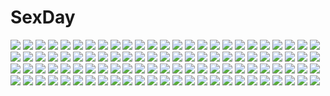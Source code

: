 # SexDay
![](https://konachan.com/image/e5576b203619aa468a371f72cd4478e1/Konachan.com%20-%2051729%20aqua_eyes%20blonde_hair%20bow%20flowers%20kagamine_rin%20tagme%20vocaloid.jpg)
![](https://konachan.com/jpeg/15d0a9ff6c56d1f6180e48df927a3f06/Konachan.com%20-%20193090%20black_hair%20blush%20censored%20cube%20game_cg%20kantoku%20long_hair%20nanase_sena%20panties%20penis%20pussy%20school_uniform%20sex%20skirt%20underwear.jpg)
![](https://konachan.com/jpeg/a38be89e453e0484ea94f868b7d6edc0/Konachan.com%20-%20117385%20aoki_%28miharuu%29%20bandage%20blood%20brown_eyes%20brown_hair%20combat_vehicle%20desert%20gun%20original%20short_hair%20sky%20torn_clothes%20weapon.jpg)
![](https://konachan.com/image/4949b6e8421e4ae089b9ee383c2c38aa/Konachan.com%20-%20173689%20brown_eyes%20brown_hair%20japanese_clothes%20kara_no_kyoukai%20kimono%20ryougi_shiki%20short_hair%20tokitsukaze_otoha.jpg)
![](https://konachan.com/image/e4aa9d58b62d406cf963f0825fb49ca3/Konachan.com%20-%2014772%20ayanami_rei%20neon_genesis_evangelion%20wings.jpg)
![](https://konachan.com/image/f29c06ab9bdfbf2c1578212c7bf7fb8a/Konachan.com%20-%20212533%20animal%20building%20city%20clouds%20green_hair%20hoodie%20moon%20night%20original%20scenic%20sky%20stars%20sunset%20thighhighs%20turtle%20water%20watermark%20wings.jpg)
![](https://konachan.com/image/8f85564400ad48e42844ace8e954e1ec/Konachan.com%20-%20186762%20black_hair%20blue_eyes%20building%20dress%20flowers%20long_hair%20moon%20night%20original%20rinko_%28mg54%29%20rose.jpg)
![](https://konachan.com/image/de742b13f4dddd37063b5283b61a234a/Konachan.com%20-%20130001%20apron%20breasts%20dangan_neko%20megurine_luka%20naked_apron%20no_bra%20nopan%20thighhighs%20vocaloid.jpg)
![](https://konachan.com/image/80ce3ddc903d8c77cfa2c3ca47c92fc6/Konachan.com%20-%20245303%20ball%20blonde_hair%20bondage%20chain%20clownpiece%20collar%20junko%20long_hair%20pantyhose%20pink_hair%20red_eyes%20ribbons%20short_hair%20sleeping%20touhou%20z.o.b.jpg)
![](https://konachan.com/image/1dae946a8150338f55b6081db5124126/Konachan.com%20-%20266798%20black_eyes%20collar%20green_hair%20idolmaster%20idolmaster_cinderella_girls%20infukun%20shiomi_shuuko%20short_hair%20signed%20water.jpg)
![](https://konachan.com/jpeg/05bd360fce971222865aff895f6ca41e/Konachan.com%20-%2026945%20calendar%20tagme%20with_you.jpg)
![](https://konachan.com/image/4f184362102689a5af5e19084562aea3/Konachan.com%20-%2058060%202girls%20louise_fran%C3%A7oise_le_blanc_de_la_valli%C3%A8re%20pointed_ears%20shigunyan%20tiffania_westwood%20zero_no_tsukaima.jpg)
![](https://konachan.com/image/c51773ecb15bcf6f56412c75d31f9cf0/Konachan.com%20-%20284153%202girls%20animal_ears%20arknights%20black_hair%20brown_eyes%20close%20gloves%20gray_eyes%20gray_hair%20long_hair%20scar%20signed%20texas_%28arknights%29%20white%20wink%20wolfgirl%20wsman.jpg)
![](https://konachan.com/jpeg/d7c457034dea8774820f353cc6c6c898/Konachan.com%20-%20170252%20akemi_homura%20black_hair%20headband%20long_hair%20mahou_shoujo_madoka_magica%20purple_eyes%20school_uniform%20shiino_sera%20skirt.jpg)
![](https://konachan.com/jpeg/b243df5122377ecd785146fc440dd280/Konachan.com%20-%20288834%20anus%20ass%20blush%20censored%20hana_%28xenoblade%29%20long_hair%20nipples%20purple_hair%20pussy%20rogia%20scarf%20spread_pussy%20torn_clothes%20xenoblade%20yellow_eyes.jpg)
![](https://konachan.com/jpeg/f080870ffbc2ca882ee83bd98a956302/Konachan.com%20-%20294235%20anthropomorphism%20ass%20azur_lane%20barefoot%20bikini%20blush%20breasts%20goggles%20long_hair%20orange_eyes%20ponytail%20red_hair%20swimsuit%20wet%20white%20zara_%28azur_lane%29.jpg)
![](https://konachan.com/image/243f688a76ba5d752b37f412235b6275/Konachan.com%20-%2049397%202girls%20blue_eyes%20blush%20breasts%20code_geass%20cornelia_li_britannia%20euphemia_li_britannia%20long_hair%20nipples%20pink_hair%20purple_eyes%20purple_hair.jpg)
![](https://konachan.com/jpeg/7ceef841b3be1b6c7962f196886325a6/Konachan.com%20-%20104755%20black_hair%20blush%20breasts%20brown_hair%20censored%20game_cg%20goth-loli%20lolita_fashion%20luna_lia%20makita_maki%20mecha-con%21%20nipples%20onomatope%2A%20penis%20pussy%20sex.jpg)
![](https://konachan.com/jpeg/5388a0376d401dbe91d12e6bb914c760/Konachan.com%20-%20210492%20ass%20black_hair%20blush%20breasts%20censored%20dress%20escu%3Ade%20game_cg%20long_hair%20male%20mikeou%20nipples%20no_bra%20nopan%20open_shirt%20pussy%20pussy_juice%20thighhighs.jpg)
![](https://konachan.com/image/dedb91631168d278d38f466d347a320d/Konachan.com%20-%2072244%20blonde_hair%20blush%20chibi%20flandre_scarlet%20red_eyes%20ribbons%20short_hair%20touhou%20vampire%20white%20wings.jpg)
![](https://konachan.com/image/b17a35c823d747cb132e2ba5256ec7d1/Konachan.com%20-%2096604%20barefoot%20black_hair%20original%20red_eyes%20redjuice.jpg)
![](https://konachan.com/jpeg/d5df1a75d277ce5da711dc0978561956/Konachan.com%20-%20307383%20barefoot%20bikini%20blue_eyes%20blush%20breasts%20brown_hair%20cleavage%20food%20nakajima_yuka%20navel%20original%20popsicle%20swim_ring%20swimsuit%20water.jpg)
![](https://konachan.com/image/072438055ea46171870b04478b6b5d69/Konachan.com%20-%20296264%20black_hair%20blue_eyes%20blush%20breasts%20glasses%20long_hair%20original%20shimashima08123.jpg)
![](https://konachan.com/image/ef5486372224635776a8d021be0fc13f/Konachan.com%20-%2019172%20tonari_no_totoro.jpg)
![](https://konachan.com/image/37dda3b53a94c67c34ae8251cab76734/Konachan.com%20-%20100657%202girls%20animal%20apron%20blonde_hair%20cat%20ellen%20hat%20heart%20kana_anaberal%20long_hair%20mille%20ribbons%20short_hair%20sokrates_%28touhou%29%20touhou%20yellow_eyes.jpg)
![](https://konachan.com/image/feedfe0b394e073f3ff4bb9bd25b762b/Konachan.com%20-%2079172%20black_hair%20blonde_hair%20blue_eyes%20cape%20durarara%21%21%20hat%20kida_masaomi%20red_eyes%20ryuugamine_mikado%20short_hair%20skirt%20sonohara_anri%20uniform%20yellow_eyes.jpg)
![](https://konachan.com/image/f76ba6113fbdb72315d767d1c29b72fc/Konachan.com%20-%20272052%20animal%20bou_nin%20braids%20brown_hair%20cape%20cat%20clouds%20long_hair%20original%20ponytail%20sky%20staff%20tree.jpg)
![](https://konachan.com/jpeg/0b4a96e709df6df1258459199fb986ea/Konachan.com%20-%20165833%20ass%20ball%20barefoot%20beach%20bikini%20clouds%20drink%20green_eyes%20green_hair%20pointed_ears%20ribbons%20short_hair%20sky%20sousakubito%20swimsuit%20touhou%20water%20wet.jpg)
![](https://konachan.com/jpeg/080de288a28ea8013d5c0fc9fbdbf239/Konachan.com%20-%20210893%202girls%205_nenme_no_houkago%20calendar%20kantoku%20kurumi_%28kantoku%29%20original%20scan%20shizuku_%28kantoku%29%20skirt.jpg)
![](https://konachan.com/image/0e8935ca24fee77882d9bbd4cf69ea76/Konachan.com%20-%20111066%20armor%20blonde_hair%20clouds%20grass%20original%20scenic%20shjjy_296%20sky%20sword%20tree%20weapon%20white_hair.jpg)
![](https://konachan.com/image/5f2ce1092d1a18325f737965f141ab78/Konachan.com%20-%20159302%20an2a%20anthropomorphism%20purple_hair%20siri%20thighhighs.jpg)
![](https://konachan.com/jpeg/35215359256bf162a578844a9977c959/Konachan.com%20-%20251830%20anthropomorphism%20ass%20brown_eyes%20brown_hair%20chain%20gloves%20kantai_collection%20mutsu_%28kancolle%29%20oweee%20panties%20short_hair%20skirt%20thighhighs%20underwear.jpg)
![](https://konachan.com/image/911971e80d5f44f7ab221e30bf3a3694/Konachan.com%20-%20199490%20armor%20black_hair%20chain%20dragon%20dress%20group%20infukun%20long_hair%20original%20pixiv_fantasia%20pointed_ears%20ponytail%20red_eyes%20sword%20thighhighs%20weapon%20white_hair.jpg)
![](https://konachan.com/image/526ddf915616159f5d43c7227b1256e1/Konachan.com%20-%2087591%20book%20flowers%20hatsune_miku%20komine%20pantyhose%20twintails%20vocaloid.jpg)
![](https://konachan.com/jpeg/71d88fda90015e22444c2a7de86e8741/Konachan.com%20-%20190981%20bikini%20blue_eyes%20blush%20breasts%20cleavage%20dress%20gray_hair%20lasterk%20long_hair%20navel%20panties%20red_eyes%20red_hair%20swimsuit%20underwear%20white%20wings%20wink.jpg)
![](https://konachan.com/image/94f47c8d4e716fcfd0b532b7fe231813/Konachan.com%20-%20264807%20animal_ears%20apron%20bell%20breasts%20catgirl%20choker%20cleavage%20closers%20food%20gray_hair%20green_eyes%20headband%20long_hair%20maid%20ress%20waitress%20wristwear.jpg)
![](https://konachan.com/image/47e5c6763ac626c9d0ad3ecfc13553aa/Konachan.com%20-%20267247%202girls%20ass%20black_hair%20blonde_hair%20blue_eyes%20breasts%20brown_eyes%20kurokami_%28kurokaminohito%29%20leaves%20long_hair%20navel%20nude%20original%20towel%20watermark.jpg)
![](https://konachan.com/image/38cf26ff22de15889ad4df5ede615093/Konachan.com%20-%20202664%202girls%20ass%20black_hair%20boots%20grass%20love_live%21_school_idol_project%20nishikino_maki%20pink_hair%20purple_eyes%20red_eyes%20thighhighs%20tree%20yazawa_nico.jpg)
![](https://konachan.com/image/0b85cf7383a6390115a8dafc8ba6c242/Konachan.com%20-%20219151%20kamin%20original%20polychromatic%20school_uniform%20short_hair%20skirt.jpg)
![](https://konachan.com/jpeg/a06f9f5933a739157eaf1be97b707c88/Konachan.com%20-%20292711%20bed%20boots%20drink%20hoodie%20original%20phone%20tokunaga_akimasa.jpg)
![](https://konachan.com/jpeg/1d31dbd13b7969bb98bd47e7c23a96b2/Konachan.com%20-%20211982%20cropped%20frisk_%28undertale%29%20signed%20tagme_%28artist%29%20undertale.jpg)
![](https://konachan.com/jpeg/52697944bcc629008e465158a5ffadcb/Konachan.com%20-%2075172%20barefoot%20black_hair%20blue_hair%20gray_hair%20group%20hat%20long_hair%20mousegirl%20nazrin%20short_hair%20sunglasses%20swimsuit%20tail%20touhou%20umbrella%20unzan%20weapon%20wings.jpg)
![](https://konachan.com/jpeg/76e2ec442e085dff29104865210d0d62/Konachan.com%20-%20303943%20albinoraccoon%20all_male%20bow%20gray_hair%20headdress%20lolita_fashion%20long_hair%20male%20original%20pointed_ears%20red_eyes%20skirt%20trap%20white%20wings.jpg)
![](https://konachan.com/jpeg/e9661de7b532f65b4f276225e15fbece/Konachan.com%20-%20243784%20aliasing%20breasts%20gochuumon_wa_usagi_desu_ka%3F%20nopan%20piripun%20signed%20tedeza_rize.jpg)
![](https://konachan.com/jpeg/f6bbb8b23e225309fb98ca0de13db1a9/Konachan.com%20-%20219291%20black_eyes%20breasts%20cleavage%20ganesagi%20long_hair%20original%20school_uniform%20white.jpg)
![](https://konachan.com/image/ae3234e4df0e5f94f7eb555043b36a3f/Konachan.com%20-%20289072%20animal_ears%20aqua_eyes%20blue_hair%20breasts%20dress%20inagaki_miiko%20long_hair%20nipples%20tail.jpg)
![](https://konachan.com/jpeg/ff9137bbcc34574affac1a87cde1bf51/Konachan.com%20-%20194217%20bow%20brown_hair%20camera%20flowers%20hat%20ke-ta%20red_eyes%20scan%20shameimaru_aya%20short_hair%20touhou.jpg)
![](https://konachan.com/image/5a8ea8093f79589801298f2f5c7d768d/Konachan.com%20-%20177976%20black_hair%20blonde_hair%20breasts%20cape%20dou6_%28l-novelmaster%29%20eyepatch%20hat%20kamijou_touma%20othinus%20to_aru_majutsu_no_index.jpg)
![](https://konachan.com/image/9009bc118fadf25d7c5a0d454c625781/Konachan.com%20-%2031986%20blush%20breast_grab%20breasts%20brown_hair%20censored%20cum%20favorite%20game_cg%20happy_margaret%21%20kokonoka%20navel%20nipples%20paizuri%20penis%20sakura_mao.jpg)
![](https://konachan.com/image/1e7ec582506eabc54a5f46b53dd8842c/Konachan.com%20-%20159008%20petals%20pink_eyes%20pink_hair%20saigyouji_yuyuko%20saraki%20thighhighs%20touhou.jpg)
![](https://konachan.com/jpeg/9452eeaf7ea2a5a0de2cb6777ac452ef/Konachan.com%20-%2069046%20black_hair%20blue_eyes%20dress%20garden_%28galge%29%20kasuga_sakurako%20nanao_naru%20scan%20sky%20summer_dress.jpg)
![](https://konachan.com/image/c399fce38b7080a20f39c2738a98500b/Konachan.com%20-%209732%20clamp%20rg_veda%20sakura_%28tsubasa%29%20tsubasa_reservoir_chronicle.jpg)
![](https://konachan.com/image/91edc7739f3d923d55f63855f8513373/Konachan.com%20-%2028902%20japanese_clothes%20miko%20nagomi%20tagme.jpg)
![](https://konachan.com/image/ca697f9cfc53318fa338a85732face2e/Konachan.com%20-%20241214%20bow%20breasts%20brown_hair%20dress%20emia_wang%20koizumi_hanayo%20love_live%21_school_idol_project%20pink_eyes%20ribbons%20short_hair.jpg)
![](https://konachan.com/jpeg/863de8c23b559edff2292309b2d75908/Konachan.com%20-%20193957%20anthropomorphism%20battleship_hime%20blue_eyes%20gray_eyes%20group%20long_hair%20midway_hime%20red_eyes%20seaport_hime%20short_hair%20undeedking%20white_hair.jpg)
![](https://konachan.com/image/990917feb4074c4771524582aec6b8ac/Konachan.com%20-%2077936%20blonde_hair%20fate_testarossa%20mahou_shoujo_lyrical_nanoha%20mahou_shoujo_lyrical_nanoha_the_movie_1st%20twintails%20weapon.jpg)
![](https://konachan.com/image/4c2b20fef43681781b47b3e8c13c6e13/Konachan.com%20-%20255012%202girls%20azur_lane%20breasts%20cleavage%20clouds%20dress%20duoladameng%20gloves%20hat%20long_hair%20moon%20night%20panties%20purple_hair%20sky%20stockings%20underwear%20white_hair.jpg)
![](https://konachan.com/image/cf536855226bbcb6aa4d573a5be731af/Konachan.com%20-%20119339%20original%20see_through%20tagme%20tagme_%28artist%29%20wet.jpg)
![](https://konachan.com/image/500c25e5916aca06a89f66d56e8cbb46/Konachan.com%20-%20269858%20aqua_eyes%20asobi_asobase%20black_hair%20blonde_hair%20cat_smile%20close%20glasses%20honda_hanako%20long_hair%20nomura_kasumi%20purple_eyes%20red_eyes%20tsiox%20twintails%20white.jpg)
![](https://konachan.com/image/bd170c3374eb03aefac52664694958ab/Konachan.com%20-%2082003%20blonde_hair%20fate_testarossa%20maazyu%20mahou_shoujo_lyrical_nanoha%20takamachi_nanoha%20twintails.jpg)
![](https://konachan.com/image/62e377f880ee699a176718b9f066c179/Konachan.com%20-%2017175%20artoria_pendragon_%28all%29%20fate_%28series%29%20fate_stay_night%20saber%20type-moon.jpg)
![](https://konachan.com/jpeg/9784361aea122b9a8beb9a365825795d/Konachan.com%20-%20227847%20asano_ame%20blue%20dragon%20flowers%20leaves%20original.jpg)
![](https://konachan.com/image/e68e0729421aea8bd51e63bf92644c9e/Konachan.com%20-%20163911%20black_hair%20blush%20breasts%20date_a_live%20long_hair%20nipples%20no_bra%20pantyhose%20pink_eyes%20seedkeng%20skirt%20skirt_lift%20tokisaki_kurumi%20twintails.jpg)
![](https://konachan.com/image/65be3cc4988880cdfbb39addacb00460/Konachan.com%20-%2075732%20brown_eyes%20brown_hair%20japanese_clothes%20kimono%20mk_%28masatusaboten%29.jpg)
![](https://konachan.com/image/b6b59ef268b9e3f098bf28cd5bbcd05a/Konachan.com%20-%2023385%20azuma_hazuki%20silhouette%20sword%20weapon%20yami_to_boushi_to_hon_no_tabibito.jpg)
![](https://konachan.com/jpeg/f1fa5ea1f620acd05e2be73a2560da58/Konachan.com%20-%2059583%20bakemonogatari%20brown_hair%20monogatari_%28series%29%20school_uniform%20sengoku_nadeko%20tie%20vector.jpg)
![](https://konachan.com/jpeg/06af32a17668e1753a379e59c7057a7d/Konachan.com%20-%2058159%20bakemonogatari%20monochrome%20monogatari_%28series%29%20senjougahara_hitagi.jpg)
![](https://konachan.com/jpeg/ab0c76f2338917af2f6089b5cfcfc183/Konachan.com%20-%20135671%20alictia_bright%20blonde_hair%20blue_eyes%20breasts%20game_cg%20hyouka_no_mau_sora_ni%20japanese_clothes%20miko%20nipples%20rosebleu%20tagme_%28artist%29.jpg)
![](https://konachan.com/image/d86eea2506013ce0fecb2f5716a39bd8/Konachan.com%20-%2069038%20beatrice%20bed%20blue_eyes%20blush%20orange_hair%20ribbons%20umineko_no_naku_koro_ni%20valentine.jpg)
![](https://konachan.com/jpeg/799f953c6d94a3b46058a30e7d192a9f/Konachan.com%20-%20123702%20flowers%20hakurei_reimu%20japanese_clothes%20miko%20north_abyssor%20touhou.jpg)
![](https://konachan.com/image/972cdeede85eb347ededeb7cee772087/Konachan.com%20-%2086516%20akabeisoft2%20blonde_hair%20breasts%20censored%20game_cg%20green_eyes%20nipples%20no_bra%20nopan%20penis%20pussy%20ribbons%20spread_legs%20thighhighs%20yuuki_hagure.jpg)
![](https://konachan.com/jpeg/f0a169d9900cd133491050bc70468c24/Konachan.com%20-%2074860%20brown_eyes%20building%20cherry_blossoms%20city%20flowers%20goto_p%20headphones%20park%20scenic%20school_uniform.jpg)
![](https://konachan.com/image/45516db0cb4193cb4009eb244d5447b9/Konachan.com%20-%2017237%20kuga_natsuki%20mai-hime%20minagi_mikoto%20tokiha_mai.jpg)
![](https://konachan.com/jpeg/09947e8a9fd73f82a53d8212d5f6cbe6/Konachan.com%20-%20187328%20ass_grab%20black_hair%20breasts%20censored%20cunnilingus%20game_cg%20long_hair%20nipples%20purple_eyes%20pussy%20saeki_emi%20shirt_lift%20skirt%20skirt_lift%20underboob%20upskirt.jpg)
![](https://konachan.com/jpeg/2657ee5ba6441b27078ecd99a441dfdc/Konachan.com%20-%20152779%20animal_ears%20bike_shorts%20blue_eyes%20blush%20catgirl%20flat_chest%20green_hair%20majima_yuki%20school_uniform%20short_hair%20shorts%20tail%20white.jpg)
![](https://konachan.com/image/1d2c3a792374398c94180d42a924e220/Konachan.com%20-%20150786%20blonde_hair%20fancybetty%20flowers%20green_eyes%20majo_no_ie%20topless%20viola_%28majo_no_ie%29.jpg)
![](https://konachan.com/image/3a21e637a25d7c3049becad8412072c9/Konachan.com%20-%20116126%202girls%20animal_ears%20aqua_eyes%20dr.foresuto%20game_cg%20goggles%20green_eyes%20gun%20long_hair%20robot%20scarf%20shorts%20sky%20tail%20tie%20water%20weapon%20white_hair.jpg)
![](https://konachan.com/image/59e80bc51e32186742ad6439afcd4d94/Konachan.com%20-%20241398%20ass%20bikini%20breasts%20brown_eyes%20brown_hair%20idolmaster%20idolmaster_cinderella_girls%20long_hair%20nitta_minami%20shorts%20swimsuit%20takahirokun.jpg)
![](https://konachan.com/jpeg/2938013b08adbb166b9fc5108c804c20/Konachan.com%20-%20194685%20asami_asami%20game_cg%20re%3Abirth_colony_-lost_azurite-%20rindou_ruri_%28re%3Abirth_colony%29.jpg)
![](https://konachan.com/image/4da25c29c84949b64d90329b3f8f486f/Konachan.com%20-%2027013%20blue_eyes%20blush%20cosplay%20hiiragi_kagami%20japanese_clothes%20long_hair%20lucky_star%20miko%20parody%20purple%20purple_hair%20ribbons%20touhou%20zoom_layer.jpg)
![](https://konachan.com/image/d00163699cb38f03611305f23cfad46a/Konachan.com%20-%20262469%20breasts%20cleavage%20dress%20flowers%20green_hair%20long_hair%20mitake_eiru%20orange_eyes%20original%20signed%20summer_dress.jpg)
![](https://konachan.com/image/cc39829ceedb9640eabc90627eab03cc/Konachan.com%20-%20111392%20barefoot%20bed%20blue_hair%20breasts%20cleavage%20hizukiryou%20long_hair%20nipples%20original%20underwear.jpg)
![](https://konachan.com/image/bb8aaeb5d54966d14183ce85739c69c9/Konachan.com%20-%20132560%20akomoto%20animal%20cat%20crown%20dress%20flowers%20gumi%20heart%20vocaloid.jpg)
![](https://konachan.com/jpeg/a53b5e8e165c7c4753ed62949ca9fd48/Konachan.com%20-%20287705%20anthropomorphism%20barefoot%20black_hair%20breasts%20cropped%20industrial%20long_hair%20nipples%20nude%20red_eyes%20sideboob%20windforcelan%20zhanjian_shaonu.jpg)
![](https://konachan.com/jpeg/1f9cae3dc554ff5f5064c3e70a392858/Konachan.com%20-%20244303%20ass%20bai_qi-qsr%20barefoot%20blue_hair%20cameltoe%20flowers%20panties%20rem_%28re%3Azero%29%20re%3Azero_kara_hajimeru_isekai_seikatsu%20sleeping%20underwear%20water%20wet.jpg)
![](https://konachan.com/jpeg/db43ef041c14cc1769248c1fc48071cc/Konachan.com%20-%2074168%20black_hair%20blue_eyes%20blush%20bow%20brown_eyes%20brown_hair%20building%20city%20headdress%20long_hair%20pink_eyes%20saten_ruiko%20short_hair%20skirt%20skirt_lift%20twintails.jpg)
![](https://konachan.com/image/9dedc8e0d4cabb3612edd75112a56973/Konachan.com%20-%2051985%20gun%20red_hair%20tengen_toppa_gurren_lagann%20vector%20weapon%20yellow_eyes%20yoko_littner.jpg)
![](https://konachan.com/image/638d8a1fd340380e66194accf00024e5/Konachan.com%20-%2028716%20chu_x_chu%20game_cg%20pointed_ears%20unisonshift.jpg)
![](https://konachan.com/jpeg/0a5876a90386dc3cfcf9b22528ddc3c1/Konachan.com%20-%20234896%20bow%20brown_hair%20building%20car%20green_eyes%20larienne%20long_hair%20original%20ruins%20school_uniform%20skirt%20watermark.jpg)
![](https://konachan.com/image/d0d0d4d0593ff1a4a2903c2f1aef4cbd/Konachan.com%20-%2074054%20bbbbunny%20brown_eyes%20fang%20glasses%20scarf%20tail.jpg)
![](https://konachan.com/jpeg/efae340c39c88fe6cf7ae19c5cfe0ec5/Konachan.com%20-%20132789%20bed%20dracu-riot%21%20elina_olegovna_owen%20game_cg%20gray_hair%20muririn%20pajamas%20sleeping%20yuzusoft.jpg)
![](https://konachan.com/image/9c24f5174cd97bfc06e3e049b5bbd0e8/Konachan.com%20-%2019283%20blood_%28anime%29%20diva%20otonashi_saya%20skirt%20twins%20vampire.jpg)
![](https://konachan.com/jpeg/2086aaf0777fcdcc37c43a687855b28a/Konachan.com%20-%20128569%20breasts%20cleavage%20couch%20elbow_gloves%20flowers%20gloves%20kanekiyo_miwa%20natsu_no_ame%20segawa_rikako%20teddy_bear%20wedding_attire.jpg)
![](https://konachan.com/image/a905a4ce9ba07337a2910793540b993d/Konachan.com%20-%20160697%20clouds%20forest%20grass%20nobody%20original%20scenic%20sky%20tree%20vantasyartz%20water.jpg)
![](https://konachan.com/image/6c011f9e8cc36f3c86bed229bd1f5901/Konachan.com%20-%20143337%202girls%20blonde_hair%20blue_eyes%20blue_hair%20boots%20car%20clouds%20foxgirl%20green_eyes%20hat%20hayate-s%20kneehighs%20ribbons%20short_hair%20sky%20tail%20touhou%20wink%20yakumo_ran.jpg)
![](https://konachan.com/image/96eec1d8c05ae50eae39c0b9a97475fb/Konachan.com%20-%20249262%20aircraft%20animal%20aqua_eyes%20aqua_hair%20boat%20cat%20dress%20el-zheng%20hatsune_miku%20long_hair%20stockings%20twintails%20vocaloid%20water%20waterfall%20watermark.jpg)
![](https://konachan.com/jpeg/a2949dc3970708aa0efcffa80d10ce8b/Konachan.com%20-%20238407%20anthropomorphism%20blue_eyes%20blush%20breast_hold%20breasts%20cum%20grass%20gray_hair%20nipples%20no_bra%20paizuri%20penis%20pubic_hair%20short_hair%20tonchan%20uncensored.jpg)
![](https://konachan.com/image/bcb132cf097e5bee42e4d2a961b2e0d7/Konachan.com%20-%20172192%20akatsuki-works%20brown_eyes%20close%20headphones%20iizuki_tasuku%20lovely_x_cation%20lovely_x_cation_2%20narukawa_hime%20ponytail%20purple_hair.jpg)
![](https://konachan.com/image/f656cc3f649e9ea3a87143d246143476/Konachan.com%20-%20299542%20bow%20food%20hajin%20no_bra%20original%20popsicle%20school_uniform%20skirt%20summer.jpg)
![](https://konachan.com/jpeg/27c005e9b0a2169e93474f715e70e4e2/Konachan.com%20-%20146894%20blonde_hair%20blue_eyes%20breasts%20cleavage%20long_hair%20misaki_kurehito%20queen%27s_blade%20queen%27s_blade_grimoire%20sword%20thighhighs%20weapon%20white.jpg)
